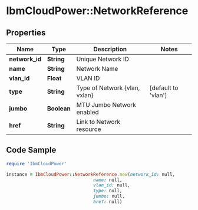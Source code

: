 # IbmCloudPower::NetworkReference

## Properties

Name | Type | Description | Notes
------------ | ------------- | ------------- | -------------
**network_id** | **String** | Unique Network ID | 
**name** | **String** | Network Name | 
**vlan_id** | **Float** | VLAN ID | 
**type** | **String** | Type of Network {vlan, vxlan} | [default to &#39;vlan&#39;]
**jumbo** | **Boolean** | MTU Jumbo Network enabled | 
**href** | **String** | Link to Network resource | 

## Code Sample

```ruby
require 'IbmCloudPower'

instance = IbmCloudPower::NetworkReference.new(network_id: null,
                                 name: null,
                                 vlan_id: null,
                                 type: null,
                                 jumbo: null,
                                 href: null)
```


